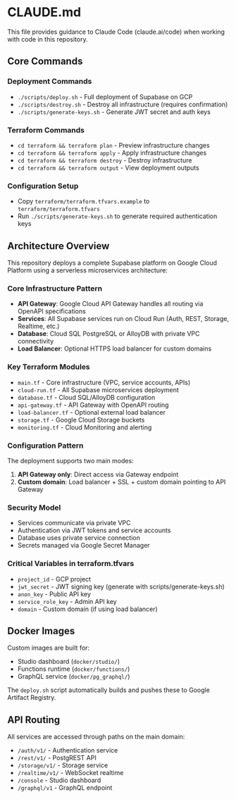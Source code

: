 # CLAUDE.md

This file provides guidance to Claude Code (claude.ai/code) when working with code in this repository.

## Core Commands

### Deployment Commands
- `./scripts/deploy.sh` - Full deployment of Supabase on GCP
- `./scripts/destroy.sh` - Destroy all infrastructure (requires confirmation)
- `./scripts/generate-keys.sh` - Generate JWT secret and auth keys

### Terraform Commands
- `cd terraform && terraform plan` - Preview infrastructure changes
- `cd terraform && terraform apply` - Apply infrastructure changes
- `cd terraform && terraform destroy` - Destroy infrastructure
- `cd terraform && terraform output` - View deployment outputs

### Configuration Setup
- Copy `terraform/terraform.tfvars.example` to `terraform/terraform.tfvars`
- Run `./scripts/generate-keys.sh` to generate required authentication keys

## Architecture Overview

This repository deploys a complete Supabase platform on Google Cloud Platform using a serverless microservices architecture:

### Core Infrastructure Pattern
- **API Gateway**: Google Cloud API Gateway handles all routing via OpenAPI specifications
- **Services**: All Supabase services run on Cloud Run (Auth, REST, Storage, Realtime, etc.)
- **Database**: Cloud SQL PostgreSQL or AlloyDB with private VPC connectivity
- **Load Balancer**: Optional HTTPS load balancer for custom domains

### Key Terraform Modules
- `main.tf` - Core infrastructure (VPC, service accounts, APIs)
- `cloud-run.tf` - All Supabase microservices deployment
- `database.tf` - Cloud SQL/AlloyDB configuration
- `api-gateway.tf` - API Gateway with OpenAPI routing
- `load-balancer.tf` - Optional external load balancer
- `storage.tf` - Google Cloud Storage buckets
- `monitoring.tf` - Cloud Monitoring and alerting

### Configuration Pattern
The deployment supports two main modes:
1. **API Gateway only**: Direct access via Gateway endpoint
2. **Custom domain**: Load balancer + SSL + custom domain pointing to API Gateway

### Security Model
- Services communicate via private VPC
- Authentication via JWT tokens and service accounts
- Database uses private service connection
- Secrets managed via Google Secret Manager

### Critical Variables in terraform.tfvars
- `project_id` - GCP project
- `jwt_secret` - JWT signing key (generate with scripts/generate-keys.sh)
- `anon_key` - Public API key
- `service_role_key` - Admin API key
- `domain` - Custom domain (if using load balancer)

## Docker Images
Custom images are built for:
- Studio dashboard (`docker/studio/`)
- Functions runtime (`docker/functions/`)
- GraphQL service (`docker/pg_graphql/`)

The `deploy.sh` script automatically builds and pushes these to Google Artifact Registry.

## API Routing
All services are accessed through paths on the main domain:
- `/auth/v1/` - Authentication service
- `/rest/v1/` - PostgREST API
- `/storage/v1/` - Storage service
- `/realtime/v1/` - WebSocket realtime
- `/console` - Studio dashboard
- `/graphql/v1` - GraphQL endpoint